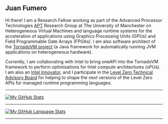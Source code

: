 ## Juan Fumero

Hi there! I am a Research Fellow working as part of the Advanced Processor Technologies [APT](http://apt.cs.manchester.ac.uk/) Research Group at The University of Manchester on Heterogeneous Virtual Machines and language runtime systems for the acceleration of applications using Graphics Processing Units (GPUs) and Field Programmable Gate Arrays (FPGAs). I am also software architect of the [TornadoVM project](https://github.com/beehive-lab/TornadoVM) (a Java framework for automatically running JVM applications on heterogeneous hardware).

Currently, I am collaborating with Intel to bring oneAPI into the TornadoVM framework to perform optimisations for Intel compute architectures (xPUs).
I am also an [Intel Innovator](https://www.intel.com/content/www/us/en/developer/community/innovators.html), and I participate in the [Level Zero Technical Advisory Board](https://github.com/oneapi-src/oneAPI-tab) for helping to shape the next versions of the Level Zero APIs for managed runtime programming languages.

---------------------------------------------------------------------

[![My GitHub Stats](https://github-readme-stats.vercel.app/api/?username=jjfumero&count_private=true&theme=onedark&showicons=true)]()

---------------------------------------------------------------------

[![My GitHub Language Stats](https://github-readme-stats.vercel.app/api/top-langs/?username=jjfumero&langs_count=5&theme=onedark)]()

---------------------------------------------------------------------

